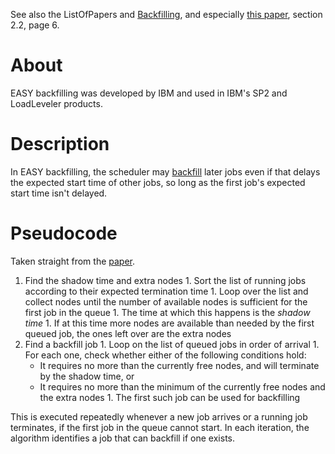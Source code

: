 See also the ListOfPapers and [Backfilling](Backfilling.md), and especially [this paper](http://www.cs.huji.ac.il/~feit/papers/SP2backfil01TPDS.ps.gz), section 2.2, page 6.

# About #
EASY backfilling was developed by IBM and used in IBM's SP2 and LoadLeveler products.

# Description #
In EASY backfilling, the scheduler may [backfill](Backfilling.md) later jobs even if that delays the expected start time of other jobs, so long as the first job's expected start time isn't delayed.

# Pseudocode #
Taken straight from the [paper](http://www.cs.huji.ac.il/~feit/papers/SP2backfil01TPDS.ps.gz).

  1. Find the shadow time and extra nodes
    1. Sort the list of running jobs according to their expected termination time
    1. Loop over the list and collect nodes until the number of available nodes is sufficient for the first job in the queue
    1. The time at which this happens is the _shadow time_
    1. If at this time more nodes are available than needed by the first queued job, the ones left over are the extra nodes
  1. Find a backfill job
    1. Loop on the list of queued jobs in order of arrival
    1. For each one, check whether either of the following conditions hold:
      * It requires no more than the currently free nodes, and will terminate by the shadow time, or
      * It requires no more than the minimum of the currently free nodes and the extra nodes
    1. The first such job can be used for backfilling

This is executed repeatedly whenever a new job arrives or a running job terminates, if the first job in the queue cannot start. In each iteration, the algorithm identifies a job that can backfill if one exists.